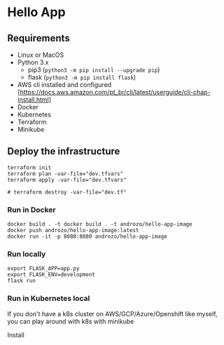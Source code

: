 
# Hello App

## Requirements

* Linux or MacOS
* Python 3.x
  * pip3 (`python3 -m pip install --upgrade pip`)
  * flask (`python3 -m pip install flask`)
* AWS cli installed and configured [https://docs.aws.amazon.com/pt_br/cli/latest/userguide/cli-chap-install.html]
* Docker
* Kubernetes
* Terraform
* Minikube

## Deploy the infrastructure
```
terraform init
terraform plan -var-file="dev.tfvars"
terraform apply -var-file="dev.tfvars"

# terraform destroy -var-file="dev.tf"
```

### Run in Docker
```
docker build . -t docker build . -t androzo/hello-app-image
docker push androzo/hello-app-image:latest
docker run -it -p 8080:8080 androzo/hello-app-image
```

### Run locally
```
export FLASK_APP=app.py
export FLASK_ENV=development
flask run
```

### Run in Kubernetes local
If you don't have a k8s cluster on AWS/GCP/Azure/Openshift like myself, you can play around with k8s with minikube

Install
```

```